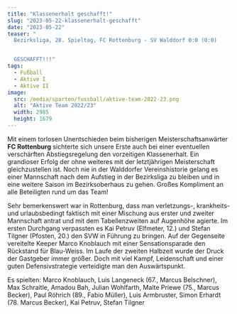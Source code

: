 ```yaml
---
title: "Klassenerhalt geschafft!"
slug: "2023-05-22-klassenerhalt-geschafft"
date: "2023-05-22"
teaser: "
  Bezirksliga, 28. Spieltag, FC Rottenburg - SV Walddorf 0:0 (0:0)


  GESCHAFFT!!!"
tags:
  - Fußball
  - Aktive I
  - Aktive II
image:
  src: /media/sparten/fussball/aktive-team-2022-23.png
  alt: "Aktive Team 2022/23"
  width: 2985
  height: 1679 
---
```

Mit einem torlosen Unentschieden beim bisherigen Meisterschaftsanwärter **FC Rottenburg** sichterte sich unsere Erste auch bei einer eventuellen verschärften Abstiegsregelung den vorzeitigen Klassenerhalt. Ein grandioser Erfolg der ohne weiteres mit der letztjährigen Meisterschaft gleichzustellen ist. Noch nie in der Walddorfer Vereinshistorie gelang es einer Mannschaft nach dem Aufstieg in der Bezirksliga zu bleiben und in eine weitere Saison im Bezirksoberhaus zu gehen. Großes Kompliment an alle Beteiligten rund um das Team!

Sehr bemerkenswert war in Rottenburg, dass man verletzungs-, krankheits- und urlaubsbedingt faktisch mit einer Mischung aus erster und zweiter Mannschaft antrat und mit dem Tabellenzweiten auf Augenhöhe agierte. Im ersten Durchgang verpassten es Kai Petruv (Elfmeter, 12.) und Stefan Tilgner (Pfosten, 20.) den SVW in Führung zu bringen. Auf der Gegenseite vereitelte Keeper Marco Knoblauch mit einer Sensationsparade den Rückstand für Blau-Weiss. Im Laufe der zweiten Halbzeit wurde der Druck der Gastgeber immer größer. Doch mit viel Kampf, Leidenschaft und einer guten Defensivstrategie verteidigte man den Auswärtspunkt.

Es spielten: Marco Knoblauch, Luis Langeneck (67., Marcus Belschner), Max Schraitle, Amadou Bah, Julian Wohlfarth, Malte Priewe (75., Marcus Becker), Paul Röhrich (89., Fabio Müller), Luis Armbruster, Simon Erhardt (78. Marcus Becker), Kai Petruv, Stefan Tilgner
